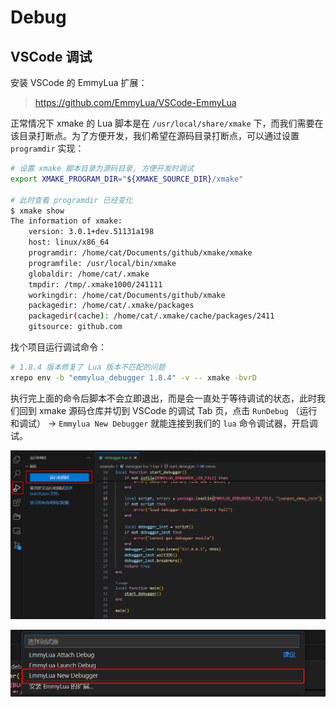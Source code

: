 # Debug

## VSCode 调试

安装 VSCode 的 EmmyLua 扩展：

> <https://github.com/EmmyLua/VSCode-EmmyLua>

正常情况下 xmake 的 Lua 脚本是在 `/usr/local/share/xmake` 下，而我们需要在该目录打断点。为了方便开发，我们希望在源码目录打断点，可以通过设置 `programdir` 实现：

```bash
# 设置 xmake 脚本目录为源码目录, 方便开发时调试
export XMAKE_PROGRAM_DIR="${XMAKE_SOURCE_DIR}/xmake"

# 此时查看 programdir 已经变化
$ xmake show
The information of xmake:
    version: 3.0.1+dev.51131a198
    host: linux/x86_64
    programdir: /home/cat/Documents/github/xmake/xmake
    programfile: /usr/local/bin/xmake
    globaldir: /home/cat/.xmake
    tmpdir: /tmp/.xmake1000/241111
    workingdir: /home/cat/Documents/github/xmake
    packagedir: /home/cat/.xmake/packages
    packagedir(cache): /home/cat/.xmake/cache/packages/2411
    gitsource: github.com
```

找个项目运行调试命令：

```bash
# 1.8.4 版本修复了 Lua 版本不匹配的问题
xrepo env -b "emmylua_debugger 1.8.4" -v -- xmake -bvrD
```

执行完上面的命令后脚本不会立即退出，而是会一直处于等待调试的状态，此时我们回到 xmake 源码仓库并切到 VSCode 的调试 Tab 页，点击 `RunDebug` （运行和调试） -> `Emmylua New Debugger` 就能连接到我们的 `lua` 命令调试器，开启调试。

![VSCode Debug Tag](image/vscode-debugger-tab.png)

![VSCode Emmylua New Debugger](image/vscode-emmylua-new-debugger.png)
